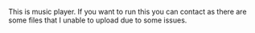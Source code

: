 This is music player. If you want to run this you can contact as there are some files that I unable to upload due to some issues.
